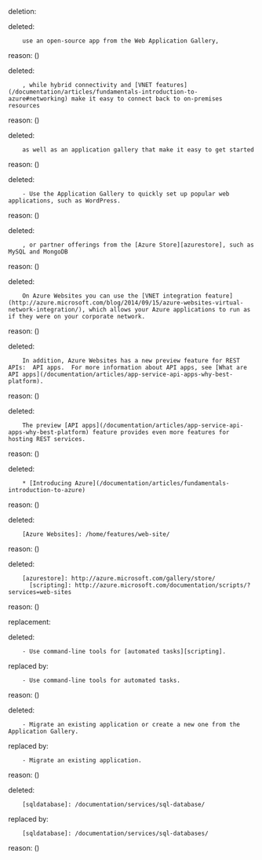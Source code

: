 deletion:

deleted:

		use an open-source app from the Web Application Gallery,

reason: ()

deleted:

		, while hybrid connectivity and [VNET features](/documentation/articles/fundamentals-introduction-to-azure#networking) make it easy to connect back to on-premises resources

reason: ()

deleted:

		as well as an application gallery that make it easy to get started

reason: ()

deleted:

		- Use the Application Gallery to quickly set up popular web applications, such as WordPress.

reason: ()

deleted:

		, or partner offerings from the [Azure Store][azurestore], such as MySQL and MongoDB

reason: ()

deleted:

		On Azure Websites you can use the [VNET integration feature](http://azure.microsoft.com/blog/2014/09/15/azure-websites-virtual-network-integration/), which allows your Azure applications to run as if they were on your corporate network.

reason: ()

deleted:

		In addition, Azure Websites has a new preview feature for REST APIs:  API apps.  For more information about API apps, see [What are API apps](/documentation/articles/app-service-api-apps-why-best-platform).

reason: ()

deleted:

		The preview [API apps](/documentation/articles/app-service-api-apps-why-best-platform) feature provides even more features for hosting REST services.

reason: ()

deleted:

		* [Introducing Azure](/documentation/articles/fundamentals-introduction-to-azure)

reason: ()

deleted:

		[Azure Websites]: /home/features/web-site/

reason: ()

deleted:

		[azurestore]: http://azure.microsoft.com/gallery/store/
		  [scripting]: http://azure.microsoft.com/documentation/scripts/?services=web-sites

reason: ()

replacement:

deleted:

		- Use command-line tools for [automated tasks][scripting].

replaced by:

		- Use command-line tools for automated tasks.

reason: ()

deleted:

		- Migrate an existing application or create a new one from the Application Gallery.

replaced by:

		- Migrate an existing application.

reason: ()

deleted:

		[sqldatabase]: /documentation/services/sql-database/

replaced by:

		[sqldatabase]: /documentation/services/sql-databases/

reason: ()

